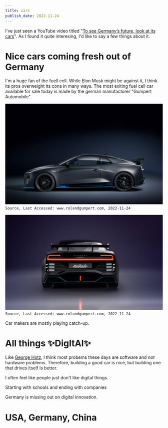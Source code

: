 ```yaml
---
title: cars
publish_date: 2022-11-24
---
```


I've just seen a YouTube video titled
"[To see Germany’s future, look at its cars](https://youtu.be/A4OmtyaBHFE)". As
I found it quite interesing, I'd like to say a few things about it.

# Nice cars coming fresh out of Germany

I'm a huge fan of the fuell cell. While Elon Musk might be against it, I think
its pros overweight its cons in many ways. The most exiting fuel cell car
available for sale today is made by the german manufacturer "Gumpert
Automobile".

![Roland Gumpert Nathalie - side profile](/img/gumpert_nathalie_side.jpg)
`Source, Last Accessed: www.rolandgumpert.com, 2022-11-24`

![Roland Gumpert Nathalie - from the back](/img/gumpert_nathalie_back.jpg)
`Source, Last Accessed: www.rolandgumpert.com, 2022-11-24`

Car makers are mostly playing catch-up.

# All things ✨DigItAl✨

Like [George Hotz](https://geohot.github.io/blog/), I think most probems these
days are software and _not_ hardware problems. Therefore, building a good car is
nice, but building one that drives itself is better.

I often feel like people just don't like digital things.

Starting with schools and ending with companies

Germany is missing out on digital innovation.

# USA, Germany, China

